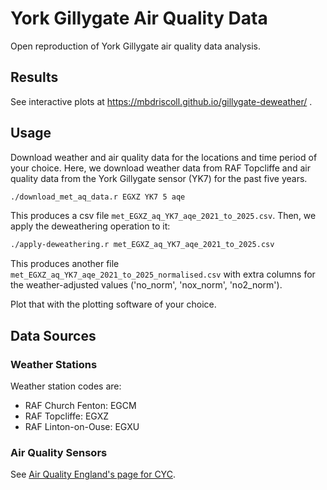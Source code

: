 # York Gillygate Air Quality Data

Open reproduction of York Gillygate air quality data analysis.

## Results

See interactive plots at https://mbdriscoll.github.io/gillygate-deweather/ .

## Usage

Download weather and air quality data for the locations and time period of your choice. Here, we download weather data from RAF Topcliffe and air quality data from the York Gillygate sensor (YK7) for the past five years.

```bash
./download_met_aq_data.r EGXZ YK7 5 aqe
```

This produces a csv file `met_EGXZ_aq_YK7_aqe_2021_to_2025.csv`. Then, we apply the deweathering operation to it:

```bash
./apply-deweathering.r met_EGXZ_aq_YK7_aqe_2021_to_2025.csv
```

This produces another file `met_EGXZ_aq_YK7_aqe_2021_to_2025_normalised.csv` with extra columns for the weather-adjusted values ('no_norm', 'nox_norm', 'no2_norm').

Plot that with the plotting software of your choice.

## Data Sources

### Weather Stations

Weather station codes are:

* RAF Church Fenton: EGCM
* RAF Topcliffe: EGXZ
* RAF Linton-on-Ouse: EGXU


### Air Quality Sensors

See [Air Quality England's page for CYC](https://www.airqualityengland.co.uk/local-authority/?la_id=76).

